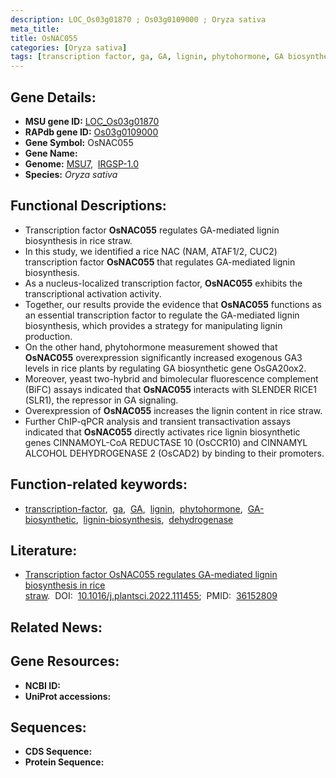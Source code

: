 ```yaml
---
description: LOC_Os03g01870 ; Os03g0109000 ; Oryza sativa
meta_title:
title: OsNAC055
categories: [Oryza sativa]
tags: [transcription factor, ga, GA, lignin, phytohormone, GA biosynthetic,  ga , lignin biosynthesis, dehydrogenase]
---
```


## Gene Details:
- **MSU gene ID:** [LOC_Os03g01870](http://rice.uga.edu/cgi-bin/ORF_infopage.cgi?orf=LOC_Os03g01870)  
- **RAPdb gene ID:** [Os03g0109000](https://rapdb.dna.affrc.go.jp/locus/?name=Os03g0109000)  
- **Gene Symbol:** OsNAC055
- **Gene Name:**
- **Genome:**  [MSU7](http://rice.uga.edu/),&nbsp;&nbsp;[IRGSP-1.0](https://rapdb.dna.affrc.go.jp/download/irgsp1.html)
- **Species:** *Oryza sativa*

## Functional Descriptions:
   - Transcription factor **OsNAC055** regulates GA-mediated lignin biosynthesis in rice straw.
   - In this study, we identified a rice NAC (NAM, ATAF1/2, CUC2) transcription factor **OsNAC055** that regulates GA-mediated lignin biosynthesis.
   - As a nucleus-localized transcription factor, **OsNAC055** exhibits the transcriptional activation activity.
   - Together, our results provide the evidence that **OsNAC055** functions as an essential transcription factor to regulate the GA-mediated lignin biosynthesis, which provides a strategy for manipulating lignin production.
   - On the other hand, phytohormone measurement showed that **OsNAC055** overexpression significantly increased exogenous GA3 levels in rice plants by regulating GA biosynthetic gene OsGA20ox2.
   - Moreover, yeast two-hybrid and bimolecular fluorescence complement (BiFC) assays indicated that **OsNAC055** interacts with SLENDER RICE1 (SLR1), the repressor in GA signaling.
   - Overexpression of **OsNAC055** increases the lignin content in rice straw.
   - Further ChIP-qPCR analysis and transient transactivation assays indicated that **OsNAC055** directly activates rice lignin biosynthetic genes CINNAMOYL-CoA REDUCTASE 10 (OsCCR10) and CINNAMYL ALCOHOL DEHYDROGENASE 2 (OsCAD2) by binding to their promoters.

## Function-related keywords:
   - [transcription-factor](/tags/transcription-factor/),&nbsp;&nbsp;[ga](/tags/ga/),&nbsp;&nbsp;[GA](/tags/GA/),&nbsp;&nbsp;[lignin](/tags/lignin/),&nbsp;&nbsp;[phytohormone](/tags/phytohormone/),&nbsp;&nbsp;[GA-biosynthetic](/tags/GA-biosynthetic/),&nbsp;&nbsp;[lignin-biosynthesis](/tags/lignin-biosynthesis/),&nbsp;&nbsp;[dehydrogenase](/tags/dehydrogenase/)

## Literature:
   - [Transcription factor OsNAC055 regulates GA-mediated lignin biosynthesis in rice straw](https://www.doi.org/10.1016/j.plantsci.2022.111455).&nbsp;&nbsp;DOI:&nbsp;&nbsp;[10.1016/j.plantsci.2022.111455](https://www.doi.org/10.1016/j.plantsci.2022.111455);&nbsp;&nbsp;PMID:&nbsp;&nbsp;[36152809](https://pubmed.ncbi.nlm.nih.gov/36152809/)

## Related News:

## Gene Resources:
- **NCBI ID:**  []()
- **UniProt accessions:** [](https://www.uniprot.org/uniprotkb//entry)

## Sequences:
- **CDS Sequence:**
- **Protein Sequence:**
